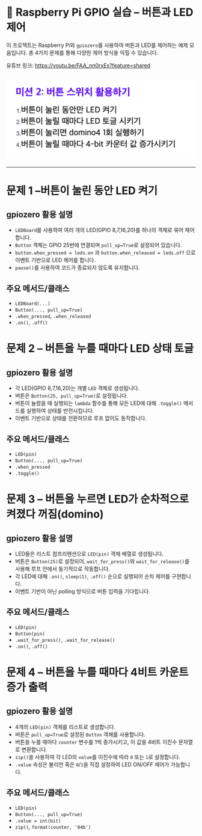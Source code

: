 # 🧪 Raspberry Pi GPIO 실습 – 버튼과 LED 제어

이 프로젝트는 Raspberry Pi와 `gpiozero`를 사용하여 버튼과 LED를 제어하는 예제 모음입니다. 총 4가지 문제를 통해 다양한 제어 방식을 익힐 수 있습니다.


유튜브 링크: https://youtu.be/FAA_nn0rxEs?feature=shared

![과제 이미지](../image3.jpeg)
---


---
# 문제 1 –버튼이 눌린 동안 LED 켜기

## gpiozero 활용 설명

- `LEDBoard`를 사용하여 여러 개의 LED(GPIO 8,7,16,20)를 하나의 객체로 묶어 제어합니다.
- `Button` 객체는 GPIO 25번에 연결되며 `pull_up=True`로 설정되어 있습니다.
- `button.when_pressed = leds.on` 과 `button.when_released = leds.off` 으로 이벤트 기반으로 LED 제어를 합니다.
- `pause()`를 사용하여 코드가 종료되지 않도록 유지합니다.

## 주요 메서드/클래스
- `LEDBoard(...)`
- `Button(..., pull_up=True)`
- `.when_pressed`, `.when_released`
- `.on()`, `.off()`

# 문제 2 – 버튼을 누를 때마다 LED 상태 토글

## gpiozero 활용 설명

- 각 LED(GPIO 8,7,16,20)는 개별 `LED` 객체로 생성됩니다.
- 버튼은 `Button(25, pull_up=True)`로 설정됩니다.
- 버튼이 눌렸을 때 실행되는 `lambda` 함수를 통해 모든 LED에 대해 `.toggle()` 메서드를 실행하여 상태를 반전시킵니다.
- 이벤트 기반으로 상태를 전환하므로 루프 없이도 동작합니다.

## 주요 메서드/클래스
- `LED(pin)`
- `Button(..., pull_up=True)`
- `.when_pressed`
- `.toggle()`

# 문제 3 – 버튼을 누르면 LED가 순차적으로 켜졌다 꺼짐(domino)

## gpiozero 활용 설명

- LED들은 리스트 컴프리헨션으로 `LED(pin)` 객체 배열로 생성됩니다.
- 버튼은 `Button(25)`로 설정되어, `wait_for_press()`와 `wait_for_release()`를 사용해 루프 안에서 동기적으로 작동합니다.
- 각 LED에 대해 `.on()`, `sleep(1)`, `.off()` 순으로 실행되어 순차 제어를 구현합니다.
- 이벤트 기반이 아닌 polling 방식으로 버튼 입력을 기다립니다.

## 주요 메서드/클래스
- `LED(pin)`
- `Button(pin)`
- `.wait_for_press()`, `.wait_for_release()`
- `.on()`, `.off()`





# 문제 4 – 버튼을 누를 때마다 4비트 카운트 증가 출력

## gpiozero 활용 설명

- 4개의 `LED(pin)` 객체를 리스트로 생성합니다.
- 버튼은 `pull_up=True`로 설정된 `Button` 객체를 사용합니다.
- 버튼을 누를 때마다 `counter` 변수를 1씩 증가시키고, 이 값을 4비트 이진수 문자열로 변환합니다.
- `zip()`을 사용하여 각 LED의 `value`를 이진수에 따라 `0` 또는 `1`로 설정합니다.
- `.value` 속성은 불리언 혹은 `0`/`1`을 직접 설정하여 LED ON/OFF 제어가 가능합니다.

## 주요 메서드/클래스
- `LED(pin)`
- `Button(..., pull_up=True)`
- `.value = int(bit)`
- `zip()`, `format(counter, '04b')`
